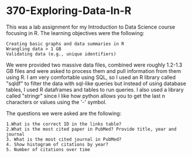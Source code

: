 # 370-Exploring-Data-In-R

This was a lab assignment for my Introduction to Data Science course focusing in R. The learning objectives were the following:

	Creating basic graphs and data summaries in R
	Wrangling data > 1 GB
	Validating data (e.g., unique identifiers)

We were provided two massive data files, combined were roughly 1.2-1.3 GB files and were asked to process them and pull information from them using R. I am very comfortable using SQL, so I used an R library called "sqldf" to filter the data with sql-like queries but instead of using database tables, I used R dataframes and tables to run queries. I also used a library called "stringr" since I like how python allows you to get the last n characters or values using the '-' symbol.

The questions we were asked are the following:

	1.What is the correct ID in the links table?
	2.What is the most cited paper in PubMed? Provide title, year and journal
	3. What is the most cited journal in PubMed?
	4. Show histogram of citations by year?
	5. Number of citations over time
